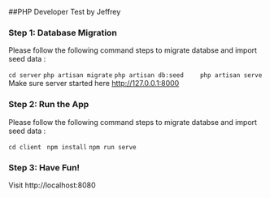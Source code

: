 ##PHP Developer Test by Jeffrey


### Step 1: Database Migration
Please follow the following command steps to migrate databse and import seed data :

`cd server`
 `php artisan migrate`
 `php artisan db:seed	`
` php artisan serve`    
Make sure server started here http://127.0.0.1:8000
### Step 2: Run the App
Please follow the following command steps to migrate databse and import seed data :

 `cd client `
 `npm install`
 `npm run serve`

### Step 3: Have Fun!  
Visit http://localhost:8080  

